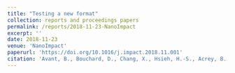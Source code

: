 ```yaml
---
title: "Testing a new format"
collection: reports and proceedings papers
permalink: /reports/2018-11-23-NanoImpact
excerpt: ''
date: 2018-11-23
venue: 'NanoImpact'
paperurl: 'https://doi.org/10.1016/j.impact.2018.11.001'
citation: 'Avant, B., Bouchard, D., Chang, X., Hsieh, H.-S., Acrey, B., Han, Y., Spear, J., Zepp, R.G., Knightes, C.D. (2018). &quot;Environmental fate of multiwalled carbon nanotubes and graphene oxide across different aquatic ecosystems.&quot; <i>NanoImpact</i>. ISSN 2452-0748.'
---
```

